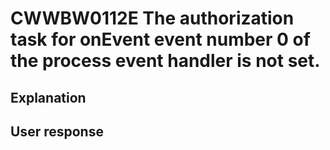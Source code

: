 # CWWBW0112E The authorization task for onEvent event number 0 of the process event handler is not set.

## Explanation

## User response